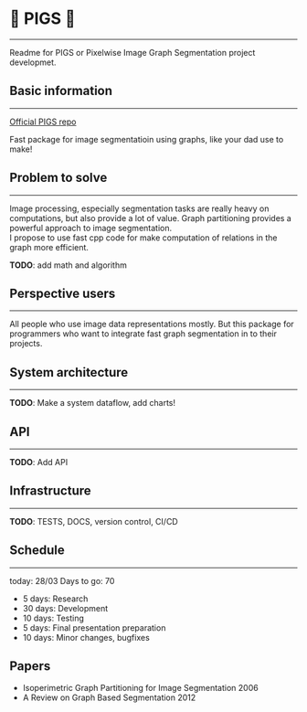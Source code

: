 # :pig: PIGS :pig_nose:
---

Readme for PIGS or Pixelwise Image Graph Segmentation project developmet.

## Basic information

---
[Official PIGS repo](https://github.com/veax-void/nsdhw_21sp/tree/veax-void-proposal)

Fast package for image segmentatioin using graphs, like your dad use to make! 

## Problem to solve

---
Image processing, especially segmentation tasks are really heavy on computations, but also provide a lot of value. 
Graph partitioning provides a powerful approach to image segmentation.  
I propose to use fast cpp code for make computation of relations in the graph more efficient.  

**TODO**: add math and algorithm

## Perspective users

---
All people who use image data representations mostly. But this package for programmers who want to integrate fast graph segmentation in to their projects.

## System architecture

---
**TODO**: Make a system dataflow, add charts!

## API

---
**TODO**: Add API

## Infrastructure

---
**TODO**: TESTS, DOCS, version control, CI/CD


## Schedule

---
today: 28/03 Days to go: 70  
- 5 days: Research
- 30 days: Development
- 10 days: Testing
- 5 days: Final presentation preparation
- 10 days: Minor changes, bugfixes

## Papers 
- Isoperimetric Graph Partitioning for Image Segmentation 2006
- A Review on Graph Based Segmentation 2012



